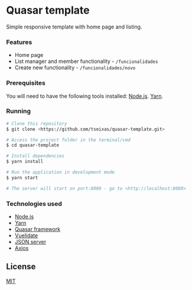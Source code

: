 # Quasar template

Simple responsive template with home page and listing.

### Features

- Home page
- List manager and member functionality - ```/funcionalidades```
- Create new functionality - ```/funcionalidades/novo```

### Prerequisites

You will need to have the following tools installed:
[Node.js](https://nodejs.org/en/).
[Yarn](https://nodejs.org/en/).

### Running

```bash
# Clone this repository
$ git clone <https://github.com/tseixas/quasar-template.git>

# Access the project folder in the terminal/cmd
$ cd quasar-template

# Install dependencies
$ yarn install

# Run the application in development mode
$ yarn start

# The server will start on port:8080 - go to <http://localhost:8080>
```

### Technologies used

- [Node.js](https://nodejs.org/en/)
- [Yarn](https://yarnpkg.com/)
- [Quasar framework](https://quasar.dev/)
- [Vuelidate](https://vuelidate.js.org/)
- [JSON server](https://github.com/typicode/json-server)
- [Axios](https://axios-http.com/)


## License
[MIT](https://choosealicense.com/licenses/mit/)

